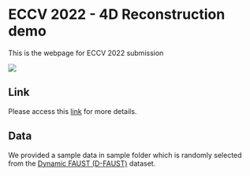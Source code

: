 # ECCV 2022 - 4D Reconstruction demo
This is the webpage for ECCV 2022 submission


![](images/pipeline.png)


## Link
Please access this [link](https://anonymous-eccv2022-submission.github.io/eccv2022-4d-webpage/) for more details.

## Data
We provided a sample data in sample folder which is randomly selected from the [Dynamic FAUST (D-FAUST)](http://dfaust.is.tue.mpg.de/) dataset. 



